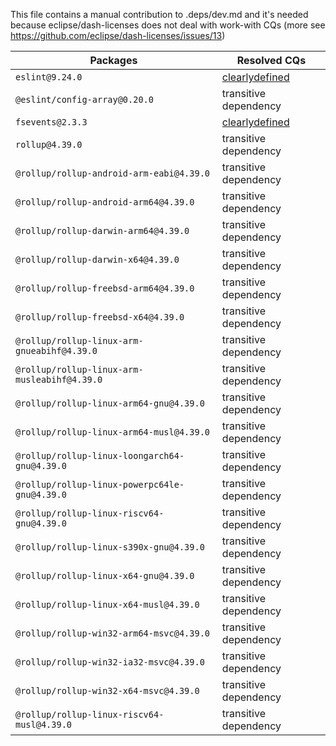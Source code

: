 This file contains a manual contribution to .deps/dev.md and it's needed because eclipse/dash-licenses does not deal with work-with CQs (more see https://github.com/eclipse/dash-licenses/issues/13)

| Packages | Resolved CQs |
| --- | --- |
| `eslint@9.24.0` | [clearlydefined](https://clearlydefined.io/definitions/npm/npmjs/-/eslint/9.21.0) |
| `@eslint/config-array@0.20.0` | transitive dependency |
| `fsevents@2.3.3` | [clearlydefined](https://clearlydefined.io/definitions/npm/npmjs/-/fsevents/2.3.3) |
| `rollup@4.39.0` | transitive dependency |
| `@rollup/rollup-android-arm-eabi@4.39.0` | transitive dependency |
| `@rollup/rollup-android-arm64@4.39.0` | transitive dependency |
| `@rollup/rollup-darwin-arm64@4.39.0` | transitive dependency |
| `@rollup/rollup-darwin-x64@4.39.0` | transitive dependency |
| `@rollup/rollup-freebsd-arm64@4.39.0` | transitive dependency |
| `@rollup/rollup-freebsd-x64@4.39.0` | transitive dependency |
| `@rollup/rollup-linux-arm-gnueabihf@4.39.0` | transitive dependency |
| `@rollup/rollup-linux-arm-musleabihf@4.39.0` | transitive dependency |
| `@rollup/rollup-linux-arm64-gnu@4.39.0` | transitive dependency |
| `@rollup/rollup-linux-arm64-musl@4.39.0` | transitive dependency |
| `@rollup/rollup-linux-loongarch64-gnu@4.39.0` | transitive dependency |
| `@rollup/rollup-linux-powerpc64le-gnu@4.39.0` | transitive dependency |
| `@rollup/rollup-linux-riscv64-gnu@4.39.0` | transitive dependency |
| `@rollup/rollup-linux-s390x-gnu@4.39.0` | transitive dependency |
| `@rollup/rollup-linux-x64-gnu@4.39.0` | transitive dependency |
| `@rollup/rollup-linux-x64-musl@4.39.0` | transitive dependency |
| `@rollup/rollup-win32-arm64-msvc@4.39.0` | transitive dependency |
| `@rollup/rollup-win32-ia32-msvc@4.39.0` | transitive dependency |
| `@rollup/rollup-win32-x64-msvc@4.39.0` | transitive dependency |
| `@rollup/rollup-linux-riscv64-musl@4.39.0` | transitive dependency |
